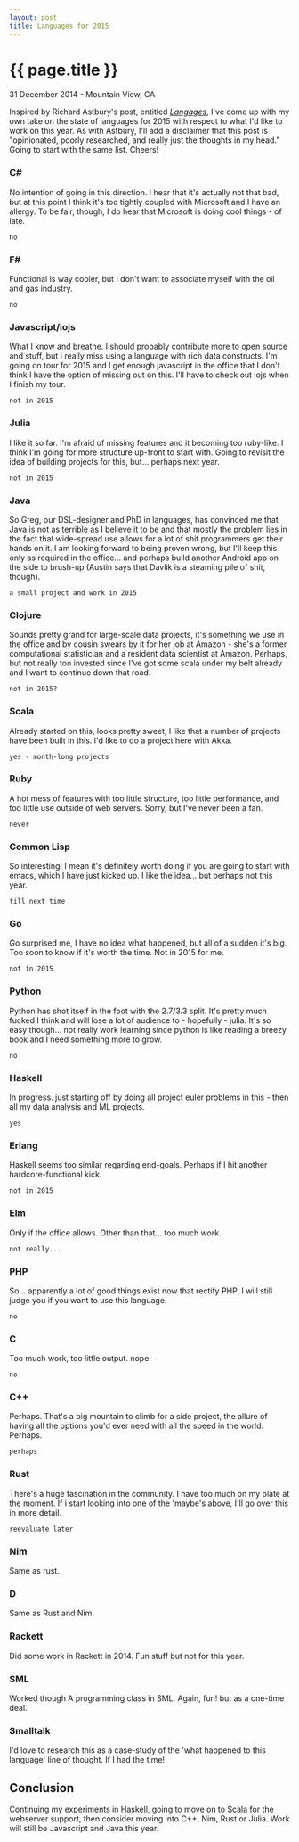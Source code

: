 ```yaml
---
layout: post
title: Languages for 2015
---
```


{{ page.title }}
================

<p class="meta">31 December 2014 - Mountain View, CA</p>

Inspired by Richard Astbury's post, entitled [_Langages_][languages], I've come up with my own take on the state of languages for 2015 with respect to what I'd like to work on this year. As with Astbury, I'll add a disclaimer that this post is "opinionated, poorly researched, and really just the thoughts in my head." Going to start with the same list. Cheers!

### C#
No intention of going in this direction. I hear that it's actually not that bad, but at this point I think it's too tightly coupled with Microsoft and I have an allergy. To be fair, though, I do hear that Microsoft is doing cool things - of late.

`no`

### F#
Functional is way cooler, but I don't want to associate myself with the oil and gas industry.

`no`

### Javascript/iojs
What I know and breathe. I should probably contribute more to open source and stuff, but I really miss using a language with rich data constructs. I'm going on tour for 2015 and I get enough javascript in the office that I don't think I have the option of missing out on this. I'll have to check out iojs when I finish my tour.

`not in 2015`

### Julia
I like it so far. I'm afraid of missing features and it becoming too ruby-like. I think I'm going for more structure up-front to start with. Going to revisit the idea of building projects for this, but... perhaps next year.

`not in 2015`

### Java
So Greg, our DSL-designer and PhD in languages, has convinced me that Java is not as terrible as I believe it to be and that mostly the problem lies in the fact that wide-spread use allows for a lot of shit programmers get their hands on it. I am looking forward to being proven wrong, but I'll keep this only as required in the office... and perhaps build another Android app on the side to brush-up (Austin says that Davlik is a steaming pile of shit, though).

`a small project and work in 2015`

### Clojure
Sounds pretty grand for large-scale data projects, it's something we use in the office and by cousin swears by it for her job at Amazon - she's a former computational statistician and a resident data scientist at Amazon. Perhaps, but not really too invested since I've got some scala under my belt already and I want to continue down that road.

`not in 2015?`

### Scala
Already started on this, looks pretty sweet, I like that a number of projects have been built in this. I'd like to do a project here with Akka.

`yes - month-long projects`

### Ruby
A hot mess of features with too little structure, too little performance, and too little use outside of web servers. Sorry, but I've never been a fan.

`never`

### Common Lisp
So interesting! I mean it's definitely worth doing if you are going to start with emacs, which I have just kicked up. I like the idea... but perhaps not this year.

`till next time`

### Go
Go surprised me, I have no idea what happened, but all of a sudden it's big. Too soon to know if it's worth the time. Not in 2015 for me.

`not in 2015`

### Python
Python has shot itself in the foot with the 2.7/3.3 split. It's pretty much fucked I think and will lose a lot of audience to - hopefully - julia. It's so easy though... not really work learning since python is like reading a breezy book and I need something more to grow.

`no`

### Haskell
In progress. just starting off by doing all project euler problems in this - then all my data analysis and ML projects.

`yes`

### Erlang
Haskell seems too similar regarding end-goals. Perhaps if I hit another hardcore-functional kick.

`not in 2015`

### Elm
Only if the office allows. Other than that... too much work.

`not really...`

### PHP
So... apparently a lot of good things exist now that rectify PHP. I will still judge you if you want to use this language.

`no`

### C
Too much work, too little output. nope.

`no`

### C++
Perhaps. That's a big mountain to climb for a side project, the allure of having all the options you'd ever need with all the speed in the world. Perhaps.

`perhaps`

### Rust
There's a huge fascination in the community. I have too much on my plate at the moment. If i start looking into one of the 'maybe's above, I'll go over this in more detail.

`reevaluate later`

### Nim
Same as rust.

### D
Same as Rust and Nim.

### Rackett
Did some work in Rackett in 2014. Fun stuff but not for this year.

### SML
Worked though A programming class in SML. Again, fun! but as a one-time deal.

### Smalltalk
I'd love to research this as a case-study of the 'what happened to this language' line of thought. If I had the time!

## Conclusion

Continuing my experiments in Haskell, going to move on to Scala for the webserver support, then consider moving into C++, Nim, Rust or Julia. Work will still be Javascript and Java this year.

[languages]: https://richorama.github.io/blog/2014/12/31/languages
